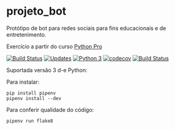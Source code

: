 # projeto_bot
Protótipo de bot para redes sociais para fins educacionais e de entretenimento. 

Exercício a partir do curso [Python Pro](https://www.python.pro.br/)

[![Build Status](https://travis-ci.org/pythonprobr/libpythonpro.svg?branch=master)](https://travis-ci.org/pythonprobr/libpythonpro)
[![Updates](https://pyup.io/repos/github/pythonprobr/libpythonpro/shield.svg)](https://pyup.io/repos/github/pythonprobr/libpythonpro/)
[![Python 3](https://pyup.io/repos/github/pythonprobr/libpythonpro/python-3-shield.svg)](https://pyup.io/repos/github/pythonprobr/libpythonpro/)
[![codecov](https://codecov.io/gh/pythonprobr/libpythonpro/branch/master/graph/badge.svg)](https://codecov.io/gh/pythonprobr/libpythonpro)
[![Build Status](https://travis-ci.org/cydlos/projeto_bot.svg?branch=master)](https://travis-ci.org/cydlos/projeto_bot)

Suportada versão 3 d-e Python:

Para instalar:

```console
pip install pipenv
pipenv install --dev
```

Para conferir qualidade do código:

```console
pipenv run flake8
```

